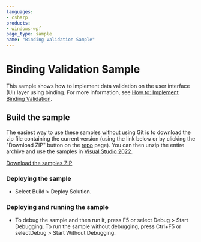 ```yaml
---
languages:
- csharp
products:
- windows-wpf
page_type: sample
name: "Binding Validation Sample"
---
```


# Binding Validation Sample
This sample shows how to implement data validation on the user interface (UI) layer using binding. For more information, see [How to: Implement Binding Validation](https://msdn.microsoft.com/en-us/library/vstudio/ms753962.aspx).

## Build the sample
The easiest way to use these samples without using Git is to download the zip file containing the current version (using the link below or by clicking the "Download ZIP" button on the [repo](https://github.com/microsoft/WPF-Samples?tab=readme-ov-file) page). You can then unzip the entire archive and use the samples in [Visual Studio 2022](https://www.visualstudio.com/wpf-vs).

[Download the samples ZIP](../../archive/main.zip)

### Deploying the sample
- Select Build > Deploy Solution. 

### Deploying and running the sample
- To debug the sample and then run it, press F5 or select Debug >  Start Debugging. To run the sample without debugging, press Ctrl+F5 or selectDebug > Start Without Debugging. 


